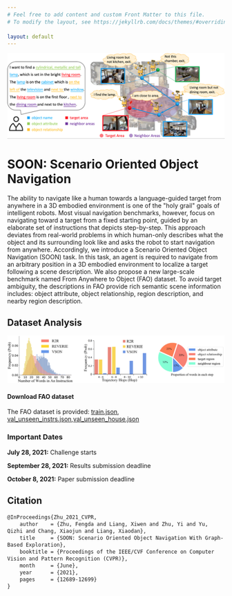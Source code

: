 ```yaml
---
# Feel free to add content and custom Front Matter to this file.
# To modify the layout, see https://jekyllrb.com/docs/themes/#overriding-theme-defaults

layout: default
---
```


![overview](/assets/images/1.png)

# SOON: Scenario Oriented Object Navigation

The ability to navigate like a human towards a language-guided target from anywhere in a 3D embodied environment is one of the "holy grail" goals of intelligent robots. Most visual navigation benchmarks, however, focus on navigating toward a target from a fixed starting point, guided by an elaborate set of instructions that depicts step-by-step. This approach deviates from real-world problems in which human-only describes what the object and its surrounding look like and asks the robot to start navigation from anywhere. Accordingly, we introduce a Scenario Oriented Object Navigation (SOON) task. In this task, an agent is required to navigate from an arbitrary position in a 3D embodied environment to localize a target following a scene description. We also propose a new large-scale benchmark named From Anywhere to Object (FAO) dataset. To avoid target ambiguity, the descriptions in FAO provide rich semantic scene information includes: object attribute, object relationship, region description, and nearby region description. 

## Dataset Analysis

![framework_v2](/assets/images/2.png)


#### Download FAO dataset

The FAO dataset is provided: [train.json](https://drive.google.com/file/d/1tuS3PFHOECwA5U-ofFyv6WZnTXoZjaBr/view?usp=sharing), [val_unseen_instrs.json](https://drive.google.com/file/d/1r6-rkaj02fdVPmFdpTlVrUX9k6WECRNb/view?usp=sharing),[val_unseen_house.json](https://drive.google.com/file/d/1MtALkrfXoXug3hLNim2BUt8_CKcQbPzv/view?usp=sharing)


### Important Dates

**July 28, 2021:** Challenge starts

**September 28, 2021:** Results submission deadline

**October 8, 2021:** Paper submission deadline


## Citation
```
@InProceedings{Zhu_2021_CVPR,
    author    = {Zhu, Fengda and Liang, Xiwen and Zhu, Yi and Yu, Qizhi and Chang, Xiaojun and Liang, Xiaodan},
    title     = {SOON: Scenario Oriented Object Navigation With Graph-Based Exploration},
    booktitle = {Proceedings of the IEEE/CVF Conference on Computer Vision and Pattern Recognition (CVPR)},
    month     = {June},
    year      = {2021},
    pages     = {12689-12699}
}
```

